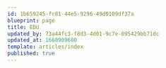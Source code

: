 ```yaml
---
id: 1b659245-fc81-44e5-9296-49d0109df37a
blueprint: page
title: EDU
updated_by: 73a44fc3-f8d3-4d01-9c7e-095429bb71dc
updated_at: 1660909680
template: articles/index
published: true
---
```

